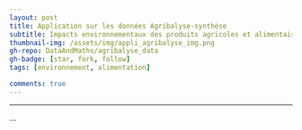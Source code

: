 ```yaml
---
layout: post
title: Application sur les données Agribalyse-synthèse
subtitle: Impacts environnementaux des produits agricoles et alimentaires en France
thumbnail-img: /assets/img/appli_agribalyse_img.png
gh-repo: DataAndMaths/agribalyse_data
gh-badge: [star, fork, follow]
tags: [environnement, alimentation]

comments: true
---
```


----------------------
...
